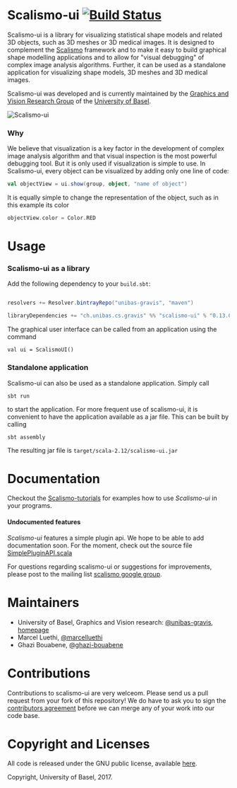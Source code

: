 # Scalismo-ui [![Build Status](https://travis-ci.org/unibas-gravis/scalismo-ui.svg?branch=master)](https://travis-ci.org/unibas-gravis/scalismo-ui)

Scalismo-ui is a library for visualizing statistical shape models and related 3D objects, such as 3D meshes or 3D medical images. It is designed to complement the [Scalismo](https://github.com/unibas-gravis/scalismo) framework and to make it easy to build  graphical shape modelling applications and to allow for "visual debugging" of complex image analysis algorithms.
Further, it can be used as a standalone application for visualizing shape models, 3D meshes and 3D medical images.

Scalismo-ui was developed and is currently maintained by the [Graphics and Vision Research Group](http://gravis.cs.unibas.ch) of the [University of Basel](http://www.unibas.ch).

![Scalismo-ui](scalismo-ui.png)


### Why

We believe that visualization is a key factor in the development of complex image analysis algorithm and that visual inspection is the most powerful debugging tool. But it is only used if visualization is simple to use. In Scalismo-ui, every object can be visualized by adding only one line of code:

```scala
val objectView = ui.show(group, object, "name of object")
```

It is equally simple to change the representation of the object, such as
in this example its color

```scala
objectView.color = Color.RED
```


# Usage

### Scalismo-ui as a library

Add the following dependency to your `build.sbt`:

```scala

resolvers += Resolver.bintrayRepo("unibas-gravis", "maven")

libraryDependencies += "ch.unibas.cs.gravis" %% "scalismo-ui" % "0.13.0"
```

The graphical user interface can be called from an application using the command
```
val ui = ScalismoUI()
```

### Standalone application
Scalismo-ui can also be used as a standalone application. Simply call
```
sbt run
```
to start the application. For more frequent use of scalismo-ui, it is convenient
to have the application available as a jar file. This can be built by calling

```
sbt assembly
```

The resulting jar file is ```target/scala-2.12/scalismo-ui.jar```


# Documentation

Checkout the [Scalismo-tutorials](https://unibas-gravis.github.io/scalismo-tutorial/) for examples how to use *Scalismo-ui* in your
programs. 
 
#### Undocumented features
*Scalismo-ui* features a simple plugin api. We hope to be able to add documentation soon. For the moment, check out
the source file [SimplePluginAPI.scala](https://github.com/unibas-gravis/scalismo-ui/blob/master/src/main/scala/scalismo/ui/api/SimplePluginAPI.scala)

For questions regarding scalismo-ui or suggestions for improvements, please post to the mailing list [scalismo google group](https://groups.google.com/forum/#!forum/scalismo).


# Maintainers

* University of Basel, Graphics and Vision research: [@unibas-gravis](https://github.com/unibas-gravis), [homepage](http://gravis.cs.unibas.ch)
* Marcel Luethi, [@marcelluethi](https://github.com/marcelluethi)
* Ghazi Bouabene, [@ghazi-bouabene](https://github.com/ghazi-bouabene)


# Contributions

Contributions to scalismo-ui are very welceom. Please send us a pull request from your fork of this repository!
We do have to ask you to sign the [contributors agreement](contributors-agreement.pdf) before we can merge any of your work into our code base.

# Copyright and Licenses

All code is released under the GNU public license, available [here](https://opensource.org/licenses/GPL-3.0).

Copyright, University of Basel, 2017.
